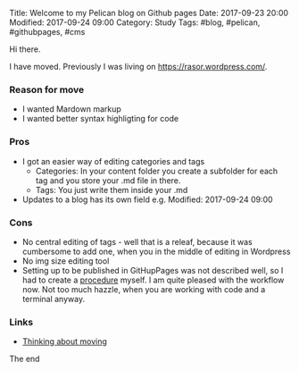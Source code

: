 Title: Welcome to my Pelican blog on Github pages
Date: 2017-09-23 20:00
Modified: 2017-09-24 09:00
Category: Study
Tags: #blog, #pelican, #githubpages, #cms

Hi there.

I have moved. Previously I was living on <https://rasor.wordpress.com/>.

### Reason for move
* I wanted Mardown markup
* I wanted better syntax highligting for code

### Pros
* I got an easier way of editing categories and tags
    * Categories: In your content folder you create a subfolder for each tag and you store your .md file in there.
    * Tags: You just write them inside your .md
* Updates to a blog has its own field e.g. Modified: 2017-09-24 09:00

### Cons
* No central editing of tags - well that is a releaf, because it was cumbersome to add one, when you in the middle of editing in Wordpress
* No img size editing tool
* Setting up to be published in GitHupPages was not described well, so I had to create a [procedure]({filename}/study/2017-09-23B-PelicanBlogOnGithubPages.md) myself. I am quite pleased with the workflow now. Not too much hazzle, when you are working with code and a terminal anyway.

### Links
* [Thinking about moving](https://rasor.wordpress.com/2017/04/15/markdown-saas-blogs/)

The end


